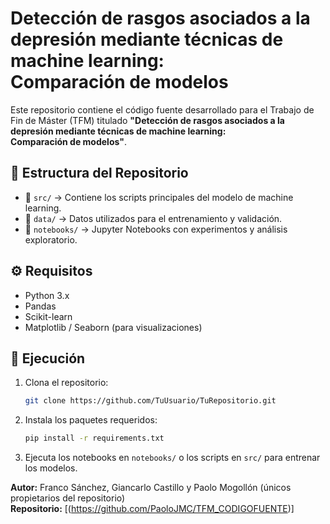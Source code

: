 # Detección de rasgos asociados a la depresión mediante técnicas de machine learning: Comparación de modelos

Este repositorio contiene el código fuente desarrollado para el Trabajo de Fin de Máster (TFM) titulado 
**"Detección de rasgos asociados a la depresión mediante técnicas de machine learning: Comparación de modelos"**.

## 📌 Estructura del Repositorio
- 📂 `src/` → Contiene los scripts principales del modelo de machine learning.
- 📂 `data/` → Datos utilizados para el entrenamiento y validación.
- 📂 `notebooks/` → Jupyter Notebooks con experimentos y análisis exploratorio.

## ⚙️ Requisitos
- Python 3.x
- Pandas
- Scikit-learn
- Matplotlib / Seaborn (para visualizaciones)

## 🚀 Ejecución
1. Clona el repositorio:
   ```sh
   git clone https://github.com/TuUsuario/TuRepositorio.git
   ```
2. Instala los paquetes requeridos:
   ```sh
   pip install -r requirements.txt
   ```
3. Ejecuta los notebooks en `notebooks/` o los scripts en `src/` para entrenar los modelos.

**Autor:** Franco Sánchez, Giancarlo Castillo y Paolo Mogollón  (únicos propietarios del repositorio)  
**Repositorio:** [(https://github.com/PaoloJMC/TFM_CODIGOFUENTE)]  
